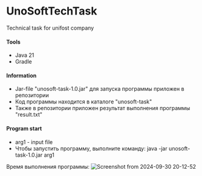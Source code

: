 # UnoSoftTechTask
Technical task for unifost company

#### Tools
- Java 21
- Gradle

#### Information
- Jar-file "unosoft-task-1.0.jar" для запуска программы приложен в репозитории
- Код программы находится в каталоге "unosoft-task"
- Также в репозитории приложен результат выполнения программы "result.txt"

#### Program start
- arg1 - input file
- Чтобы запустить программу, выполните команду: java -jar unosoft-task-1.0.jar arg1

Время выполнения программы:
![Screenshot from 2024-09-30 20-12-52](https://github.com/user-attachments/assets/d94a34e5-09e4-470e-a768-f8924debb5e1)

